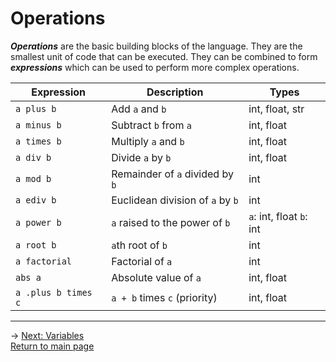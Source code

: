 # Operations
***Operations*** are the basic building blocks of the language. They are the smallest unit of code that can be executed. They can be combined to form ***expressions*** which can be used to perform more complex operations.

| Expression | Description | Types |
|---|---|---|
| `a plus b` | Add `a` and `b` | int, float, str |
| `a minus b` | Subtract `b` from `a` | int, float |
| `a times b` | Multiply `a` and `b` | int, float |
| `a div b` | Divide `a` by `b` | int, float |
| `a mod b` | Remainder of `a` divided by `b` | int |
| `a ediv b` | Euclidean division of `a` by `b` | int |
| `a power b` | `a` raised to the power of `b` | `a`: int, float `b`: int |
| `a root b` | `a`th root of `b` | int |
| `a factorial` | Factorial of `a` | int |
| `abs a` | Absolute value of `a` | int, float |
| `a .plus b times c` | `a + b` times `c` (priority) | int, float |

---
-> [Next: Variables](variables.md)\
[Return to main page](README.md)